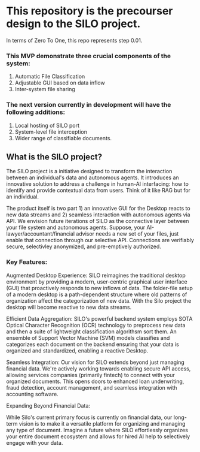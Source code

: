 # This repository is the precourser design to the SILO project. #

In terms of Zero To One, this repo represents step 0.01. 

### This MVP demonstrate three crucial components of the system: ###
1) Automatic File Classification
2) Adjustable GUI based on data inflow
3) Inter-system file sharing

### The next version currently in development will have the following additions: ###
1) Local hosting of SILO port
2) System-level file interception
3) Wider range of classifiable documents.

## What is the SILO project? ##

The SILO project is a initiative designed to transform the interaction between an individual's data and autonomous agents. It introduces an innovative solution to address a challenge in human-AI interfacing: how to identify and provide contextual data from users. Think of it like RAG but for an individual. 

The product itself is two part 1) an innovative GUI for the Desktop reacts to new data streams and 2) seamless interaction with autonomous agents via API. We envision future iterations of SILO as the connective layer between your file system and autonomous agents. Suppose, your AI-lawyer/accountant/financial advisor needs a new set of your files, just enable that connection through our selective API. Connections are verifiably secure, selectivley anonymized, and pre-emptively authorized.

### Key Features: ###

Augmented Desktop Experience: SILO reimagines the traditional desktop environment by providing a modern, user-centric graphical user interface (GUI) that proactively responds to new inflows of data. The folder-file setup of a modern desktop is a path-dependent structure where old patterns of organization affect the categorization of new data. With the Silo project the desktop will become reactive to new data streams.

Efficient Data Aggregation: SILO's powerful backend system employs SOTA Optical Character Recognition (OCR) technology to preprocess new data and then a suite of lightweight classification algorithsm sort them. An ensemble of Support Vector Machine (SVM) models classifies and categorizes each document on the backend ensuring that your data is organized and standardized, enabling a reactive Desktop.

Seamless Integration: Our vision for SILO extends beyond just managing financial data. We're actively working towards enabling secure API access, allowing services companies (primarily fintech) to connect with your organized documents. This opens doors to enhanced loan underwriting, fraud detection, account management, and seamless integration with accounting software.

Expanding Beyond Financial Data:

While Silo's current primary focus is currently on financial data, our long-term vision is to make it a versatile platform for organizing and managing any type of document. Imagine a future where SILO effortlessly organizes your entire document ecosystem and allows for hired AI help to selectively engage with your data.

